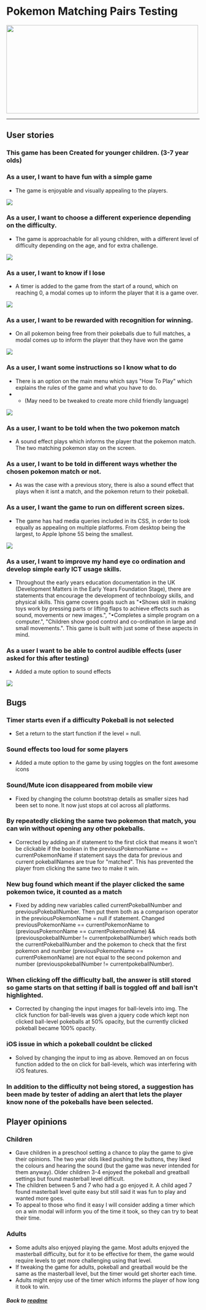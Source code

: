 # Pokemon Matching Pairs Testing

<img src="assets/images/poke-logo.png" width="500" height="230" />

---

## User stories

### This game has been Created for younger children. (3-7 year olds)

### As a user, I want to have fun with a simple game

- The game is enjoyable and visually appealing to the players. 

<img src="assets/images/gameplay.png">

### As a user, I want to choose a different experience depending on the difficulty. 

-  The game is approachable for all young children, with a different level of difficulty depending on the age, and for extra challenge.

<img src="assets/images/difficulty.png">

### As a user, I want to know if I lose

- A timer is added to the game from the start of a round, which on reaching 0, a modal comes up to inform the player that it is a game over.

<img src="assets/images/losing.png">

### As a user, I want to be rewarded with recognition for winning. 

- On all pokemon being free from their pokeballs due to full matches, a modal comes up to inform the player that they have won the game

<img src="assets/images/winning.png">

### As a user, I want some instructions so I know what to do

- There is an option on the main menu which says "How To Play" which explains the rules of the game and what you have to do. 
- - (May need to be tweaked to create more child friendly language)  

<img src="assets/images/instructions.png">

### As a user, I want to be told when the two pokemon match

- A sound effect plays which informs the player that the pokemon match. The two matching pokemon stay on the screen.

### As a user, I want to be told in different ways whether the chosen pokemon match or not.
- As was the case with a previous story, there is also a sound effect that plays when it isnt a match, and the pokemon return to their pokeball.

### As a user, I want the game to run on different screen sizes.

- The game has had media queries included in its CSS, in order to look equally as appealing on multiple platforms. From desktop being the largest, to Apple Iphone 5S being the smallest.

<img src="assets/images/usresponsive.png">

### As a user, I want to improve my hand eye co ordination and develop simple early ICT usage skills. 
- Throughout the early years education documentation in the UK (Development Matters in the Early Years Foundation Stage), there are statements that encourage the development of technbology skills, and physical skills. This game covers goals such as "•Shows skill in making toys work by pressing parts or lifting
flaps to achieve effects such as sound, movements or new images.", "•Completes a simple program on a computer.", "Children show good control and co-ordination in large and small movements.". This game is built with just some of these aspects in mind.

### As a user I want to be able to control audible effects (user asked for this after testing)
- Added a mute option to sound effects

<img src="assets/images/mute.png">

## Bugs

### Timer starts even if a difficulty Pokeball is not selected

- Set a return to the start function if the level = null. 

### Sound effects too loud for some players

- Added a mute option to the game by using toggles on the font awesome icons

### Sound/Mute icon disappeared from mobile view

- Fixed by changing the column bootstrap details as smaller sizes had been set to none. It now just stops at col across all platforms. 

### By repeatedly clicking the same two pokemon that match, you can win without opening any other pokeballs. 

- Corrected by adding an if statement to the first click that means it won't be clickable if the boolean in the previousPokemonName == currentPokemonName
if statement says the data for previous and current pokeballNames are true for "matched". This has prevented the player from clicking the same two to make it win.

### New bug found which meant if the player clicked the same pokemon twice, it counted as a match

- Fixed by adding new variables called currentPokeballNumber and previousPokeballNumber. Then put them both as a comparison operator in the previousPokemonName = null if statement. 
Changed previousPokemonName == currentPokemonName to (previousPokemonName == currentPokemonName) && (previouspokeballNumber != currentpokeballNumber) which reads both the currentPokeballNumber
and the pokemon to check that the first pokemon and number (previousPokemonName == currentPokemonName) are not equal to the second pokemon and number (previouspokeballNumber != currentpokeballNumber).

### When clicking off the difficulty ball, the answer is still stored so game starts on that setting if ball is toggled off and ball isn't highlighted. 

- Corrected by changing the input images for ball-levels into img. The click function for ball-levels was given a jquery code which kept non clicked ball-level pokeballs at 50% opacity,
but the currently clicked pokeball became 100% opacity.

### iOS issue in which a pokeball couldnt be clicked

- Solved by changing the input to img as above. Removed an on focus function added to the on click for ball-levels, which was interfering with iOS features.

### In addition to the difficulty not being stored, a suggestion has been made by tester of adding an alert that lets the player know none of the pokeballs have been selected.

## Player opinions

### Children
- Gave children in a preschool setting a chance to play the game to give their opinions. The two year olds liked pushing the buttons, they liked the colours and hearing the sound (but the game was never intended for them anyway). Older children 3-4 enjoyed the pokeball and greatball settings but found masterball level difficult. 
- The children between 5 and 7 who had a go enjoyed it. A child aged 7 found masterball level quite easy but still said it was fun to play and wanted more goes. 
- To appeal to those who find it easy I will consider adding a timer which on a win modal will inform you of the time it took, so they can try to beat their time. 

### Adults
- Some adults also enjoyed playing the game. Most adults enjoyed the masterball difficulty, but for it to be effective for them, the game would require levels to get more challenging using that level. 
- If tweaking the game for adults, pokeball and greatball would be the same as the masterball level, but the timer would get shorter each time.
- Adults might enjoy use of the timer which informs the player of how long it took to win. 

##### Back to [readme](README.md)